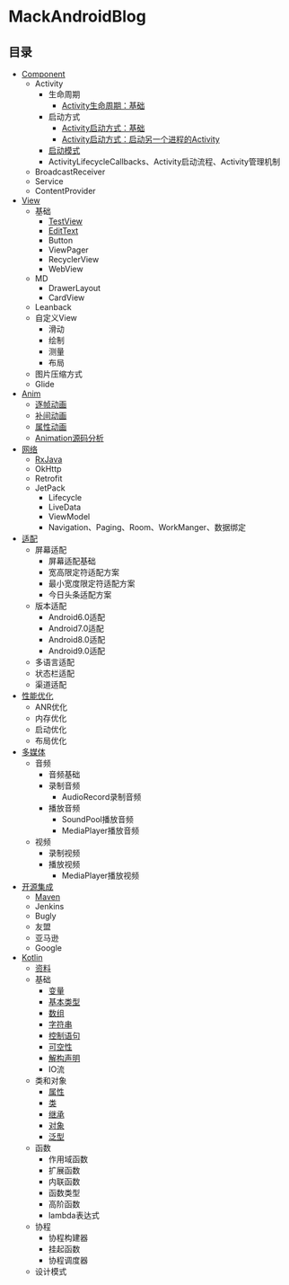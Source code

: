 # MackAndroidBlog

## 目录
* [Component](/component)
    * Activity
        * 生命周期
            * [Activity生命周期：基础](/component/md/activity/生命周期/Activity生命周期：基础.md)
        * 启动方式     
            * [Activity启动方式：基础](/component/md/activity/启动方式/Activity启动方式：基础.md)
            * [Activity启动方式：启动另一个进程的Activity](/component/md/activity/启动方式/Activity启动方式：启动另一个进程的Activity.md)
        * [启动模式](/component/md/activity/Activity启动模式.md)
        * ActivityLifecycleCallbacks、Activity启动流程、Activity管理机制
    * BroadcastReceiver
    * Service
    * ContentProvider
* [View](/view)
    * 基础
        * [TestView](/view/md/TextView.md)
        * [EditText](/view/md/EditText.md)
        * Button
        * ViewPager
        * RecyclerView
        * WebView
    * MD
        * DrawerLayout
        * CardView
    * Leanback
    * 自定义View
        * 滑动
        * 绘制
        * 测量
        * 布局
    * 图片压缩方式
    * Glide
* [Anim](/anim)
    * [逐帧动画](/anim/逐帧动画.md)
    * [补间动画](/anim/补间动画.md)
    * [属性动画](/anim/属性动画.md)
    * [Animation源码分析](/anim/Animation源码分析.md)
* [网络](/http)
    * [RxJava](/http/md/RxJava.md)
    * OkHttp
    * Retrofit
    * JetPack
        * Lifecycle
        * LiveData
        * ViewModel
        * Navigation、Paging、Room、WorkManger、数据绑定
* [适配](/adapt)
    * 屏幕适配
        * 屏幕适配基础
        * 宽高限定符适配方案
        * 最小宽度限定符适配方案
        * 今日头条适配方案
    * 版本适配
        * Android6.0适配
        * Android7.0适配
        * Android8.0适配
        * Android9.0适配
    * 多语言适配
    * 状态栏适配
    * 渠道适配
* [性能优化](/performance)
    * ANR优化
    * 内存优化
    * 启动优化
    * 布局优化
* [多媒体](/media)
    * 音频
        * 音频基础
        * 录制音频
            * AudioRecord录制音频
        * 播放音频
            * SoundPool播放音频
            * MediaPlayer播放音频
    * 视频
        * 录制视频
        * 播放视频
            * MediaPlayer播放视频
* [开源集成](/opensource)
    * [Maven](/opensource/md/maven/Maven.md)
    * Jenkins
    * Bugly
    * 友盟
    * 亚马逊
    * Google
* [Kotlin](/kt)
    * [资料](/kt/md/资料.md)
    * 基础
        * [变量](/kt/md/base/变量.md)
        * [基本类型](/kt/md/base/基本类型.md)
        * [数组](/kt/md/base/数组.md)
        * [字符串](/kt/md/base/字符串.md)
        * [控制语句](/kt/md/base/控制语句.md)
        * [可空性](/kt/md/base/可空性.md)
        * [解构声明](/kt/md/base/解构声明.md)
        * IO流
    * 类和对象
        * [属性](/kt/md/属性.md)
        * [类](/kt/md/类.md)
        * [继承](/kt/md/继承.md)
        * [对象](/kt/md/对象.md)
        * [泛型](/kt/md/泛型.md)  
    * 函数
        * 作用域函数
        * 扩展函数
        * 内联函数
        * 函数类型
        * 高阶函数
        * lambda表达式
    * 协程
        * 协程构建器
        * 挂起函数
        * 协程调度器
    * 设计模式